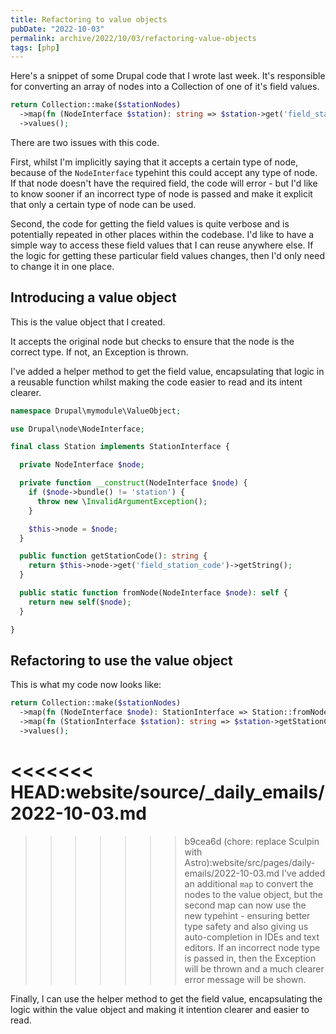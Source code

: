 ```yaml
---
title: Refactoring to value objects
pubDate: "2022-10-03"
permalink: archive/2022/10/03/refactoring-value-objects
tags: [php]
---
```



Here's a snippet of some Drupal code that I wrote last week. It's responsible for converting an array of nodes into a Collection of one of it's field values.

```php
return Collection::make($stationNodes)
  ->map(fn (NodeInterface $station): string => $station->get('field_station_code')->getString())
  ->values();
```

There are two issues with this code.

First, whilst I'm implicitly saying that it accepts a certain type of node, because of the `NodeInterface` typehint this could accept any type of node. If that node doesn't have the required field, the code will error - but I'd like to know sooner if an incorrect type of node is passed and make it explicit that only a certain type of node can be used.

Second, the code for getting the field values is quite verbose and is potentially repeated in other places within the codebase. I'd like to have a simple way to access these field values that I can reuse anywhere else. If the logic for getting these particular field values changes, then I'd only need to change it in one place.

## Introducing a value object

This is the value object that I created.

It accepts the original node but checks to ensure that the node is the correct type. If not, an Exception is thrown.

I've added a helper method to get the field value, encapsulating that logic in a reusable function whilst making the code easier to read and its intent clearer.

```php
namespace Drupal\mymodule\ValueObject;

use Drupal\node\NodeInterface;

final class Station implements StationInterface {

  private NodeInterface $node;

  private function __construct(NodeInterface $node) {
    if ($node->bundle() != 'station') {
      throw new \InvalidArgumentException();
    }

    $this->node = $node;
  }

  public function getStationCode(): string {
    return $this->node->get('field_station_code')->getString();
  }

  public static function fromNode(NodeInterface $node): self {
    return new self($node);
  }

}
```

## Refactoring to use the value object

This is what my code now looks like:

```php
return Collection::make($stationNodes)
  ->map(fn (NodeInterface $node): StationInterface => Station::fromNode($node))
  ->map(fn (StationInterface $station): string => $station->getStationCode())
  ->values();
```
<<<<<<< HEAD:website/source/_daily_emails/2022-10-03.md
=======

>>>>>>> b9cea6d (chore: replace Sculpin with Astro):website/src/pages/daily-emails/2022-10-03.md
I've added an additional `map` to convert the nodes to the value object, but the second map can now use the new typehint - ensuring better type safety and also giving us auto-completion in IDEs and text editors. If an incorrect node type is passed in, then the Exception will be thrown and a much clearer error message will be shown.

Finally, I can use the helper method to get the field value, encapsulating the logic within the value object and making it intention clearer and easier to read.
